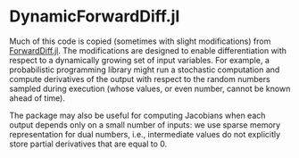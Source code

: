 # DynamicForwardDiff.jl

Much of this code is copied (sometimes with slight modifications) from [ForwardDiff.jl](https://github.com/JuliaDiff/ForwardDiff.jl). 
The modifications are designed to enable differentiation with respect to a dynamically
growing set of input variables.
For example, a probabilistic programming library might run a stochastic computation and compute derivatives of the output with respect to the random numbers sampled during execution (whose values, or even number, cannot be known ahead of time).

The package may also be useful for computing Jacobians when each output depends only on a small number of inputs: we use sparse memory representation for dual numbers, i.e., intermediate values do not explicitly store partial derivatives that are equal to 0.